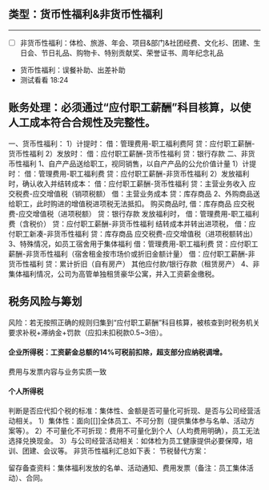 ## 类型：货币性福利&非货币性福利
---
- [ ] 非货币性福利：体检、旅游、年会、项目&部门&社团经费、文化衫、团建、生日会、节日礼品、购物卡、特别贡献奖、荣誉证书、周年纪念礼品
- 货币性福利：误餐补助、出差补助
- 测试看看 18:24
## 账务处理：必须通过“应付职工薪酬”科目核算，以使人工成本符合合规性及完整性。
一、货币性福利：
1）计提时：
借：管理费用-职工福利费阿
贷：应付职工薪酬-货币性福利
2）发放时：
借：应付职工薪酬-货币性福利
贷：银行存款
二、非货币性福利
1、自产产品送给职工，视同销售，以自产产品的公允价值计量
1）计提时：
借：管理费用-职工福利费
贷：应付职工薪酬-非货币性福利
2）发放福利时，确认收入并结转成本：
借：应付职工薪酬-货币性福利
贷：主营业务收入
    应交税费-应交增值税（销项税额）
借：主营业务成本
贷：库存商品
2、外购商品送给职工，此时购进的增值税进项税无法抵扣。
购买商品时,
借：库存商品
    应交税费-应交增值税（进项税额）
贷：银行存款
发放福利时，
借：管理费用-职工福利费（含税价）
贷：应付职工薪酬-非货币性福利
结转成本并转出进项税，
借：应付职工新凑-非货币性福利
贷：库存商品
    应交税费-应交增值税（进项税额转出）
3、特殊情况，如员工宿舍用于集体福利
借：管理费用-职工福利费
贷：应付职工薪酬-非货币性福利（宿舍租金按市场价或折旧金额计量）
借：应付职工薪酬-非货币性福利
贷：累计折旧（自有房产）
其他应付款/银行存款（租赁房产）
4、非集体福利情况，公司为高管单独租赁豪华公寓，并入工资薪金缴税。

## 税务风险与筹划
风险：若无按照正确的规则归集到“应付职工薪酬”科目核算，被核查到时税务机关要求补税+滞纳金+罚款（应扣未扣税款0.5~3倍）。
#### 企业所得税：工资薪金总额的14%可税前扣除，超支部分应纳税调增。
费用与发票内容与业务实质一致
#### 个人所得税
判断是否应代扣个税的标准：集体性、金额是否可量化可折现、是否与公司经营活动相关。
1）集体性：面向[[]]全体员工、不可分割（提供集体参与名单、活动方案等）。
2）不可量化不可折现：费用不可量化到个人（人均费用明确），员工无法选择兑换现金。
3）与公司经营活动相关：如体检为员工健康提供必要保障，培训、团建、会议等。
非货币性福利汇总如下表：
节税替代方案：


留存备查资料：集体福利发放的名单、活动通知、费用发票（备注：员工集体活动）、合同。